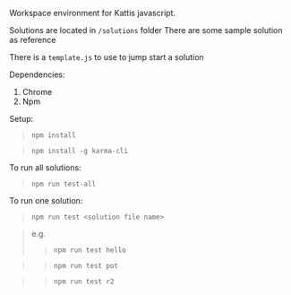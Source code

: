 
 Workspace environment for Kattis javascript.

 Solutions are located in `/solutions` folder
 There are some sample solution as reference

 There is a `template.js` to use to jump start a solution

Dependencies:
1. Chrome
2. Npm

Setup:

>`npm install`

>`npm install -g karma-cli`

To run all solutions:

>`npm run test-all`

To run one solution:

>`npm run test <solution file name>`

>e.g.
>>`npm run test hello`

>>`npm run test pot`

>>`npm run test r2`

